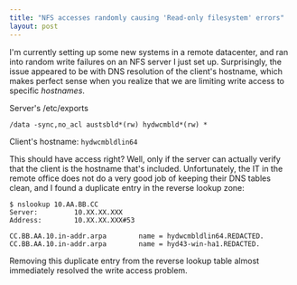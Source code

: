 ```yaml
---
title: "NFS accesses randomly causing 'Read-only filesystem' errors"
layout: post
---
```


I'm currently setting up some new systems in a remote datacenter, and ran into random write failures on an NFS server I just set up. Surprisingly, the issue appeared to be with DNS resolution of the client's hostname, which makes perfect sense when you realize that we are limiting write access to specific _hostnames_.

Server's /etc/exports

    /data -sync,no_acl austsbld*(rw) hydwcmbld*(rw) *

Client's hostname: `hydwcmbldlin64`

This should have access right? Well, only if the server can actually verify that the client is the hostname that's included. Unfortunately, the IT in the remote office does not do a very good job of keeping their DNS tables clean, and I found a duplicate entry in the reverse lookup zone:

    $ nslookup 10.AA.BB.CC
    Server:         10.XX.XX.XXX
    Address:        10.XX.XX.XXX#53

    CC.BB.AA.10.in-addr.arpa        name = hydwcmbldlin64.REDACTED.
    CC.BB.AA.10.in-addr.arpa        name = hyd43-win-ha1.REDACTED.

Removing this duplicate entry from the reverse lookup table almost immediately resolved the write access problem.